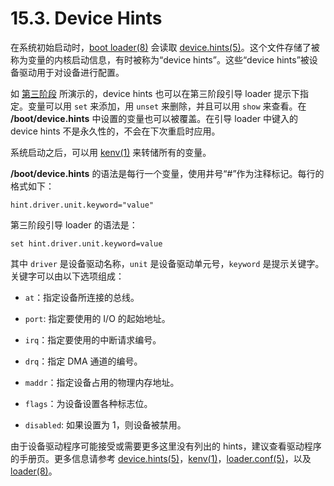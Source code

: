 # 15.3. Device Hints

在系统初始启动时，[boot loader(8)](https://www.freebsd.org/cgi/man.cgi?query=loader&sektion=8&format=html) 会读取 [device.hints(5)](https://www.freebsd.org/cgi/man.cgi?query=device.hints&sektion=5&format=html)。这个文件存储了被称为变量的内核启动信息，有时被称为“device hints”。这些“device hints”被设备驱动用于对设备进行配置。

如 [第三阶段](https://docs.freebsd.org/en/books/handbook/boot/#boot-loader) 所演示的，device hints 也可以在第三阶段引导 loader 提示下指定。变量可以用 `set` 来添加，用 `unset` 来删除，并且可以用 `show` 来查看。在 **/boot/device.hints** 中设置的变量也可以被覆盖。在引导 loader 中键入的 device hints 不是永久性的，不会在下次重启时应用。

系统启动之后，可以用 [kenv(1)](https://www.freebsd.org/cgi/man.cgi?query=kenv&sektion=1&format=html) 来转储所有的变量。

**/boot/device.hints** 的语法是每行一个变量，使用井号“#”作为注释标记。每行的格式如下：

```shell-sessionl
hint.driver.unit.keyword="value"
```

第三阶段引导 loader 的语法是：

```shell-sessionl
set hint.driver.unit.keyword=value
```

其中 `driver` 是设备驱动名称，`unit` 是设备驱动单元号，`keyword` 是提示关键字。关键字可以由以下选项组成：

- `at`：指定设备所连接的总线。

- `port`: 指定要使用的 I/O 的起始地址。

- `irq`：指定要使用的中断请求编号。

- `drq`：指定 DMA 通道的编号。

- `maddr`：指定设备占用的物理内存地址。

- `flags`：为设备设置各种标志位。

- `disabled`: 如果设置为 1，则设备被禁用。

由于设备驱动程序可能接受或需要更多这里没有列出的 hints，建议查看驱动程序的手册页。更多信息请参考 [device.hints(5)](https://www.freebsd.org/cgi/man.cgi?query=device.hints&sektion=5&format=html)，[kenv(1)](https://www.freebsd.org/cgi/man.cgi?query=kenv&sektion=1&format=html)，[loader.conf(5)](https://www.freebsd.org/cgi/man.cgi?query=loader.conf&sektion=5&format=html)，以及 [loader(8)](https://www.freebsd.org/cgi/man.cgi?query=loader&sektion=8&format=html)。
